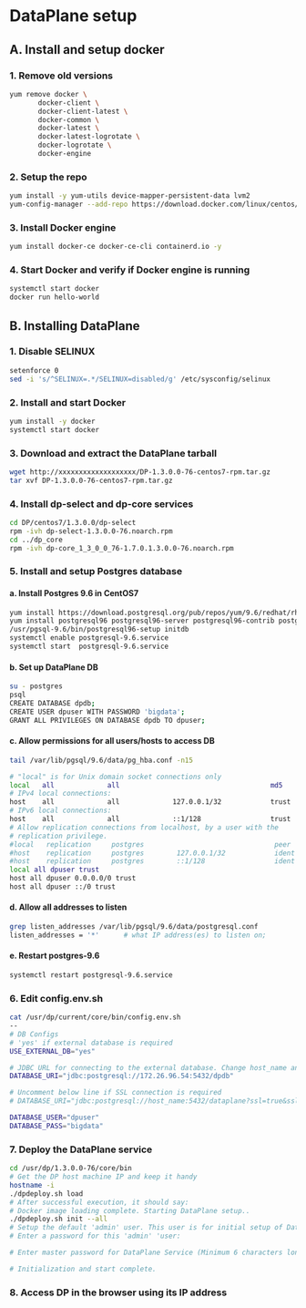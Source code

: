 # DataPlane setup

## A. Install and setup docker
### 1. Remove old versions
```bash
yum remove docker \
       docker-client \
       docker-client-latest \
       docker-common \
       docker-latest \
       docker-latest-logrotate \
       docker-logrotate \
       docker-engine
```
### 2. Setup the repo
```bash
yum install -y yum-utils device-mapper-persistent-data lvm2
yum-config-manager --add-repo https://download.docker.com/linux/centos/docker-ce.repo
```
### 3. Install Docker engine
```bash
yum install docker-ce docker-ce-cli containerd.io -y
```
### 4. Start Docker and verify if Docker engine is running
```bash
systemctl start docker
docker run hello-world
```

## B. Installing DataPlane

### 1. Disable SELINUX
```bash
setenforce 0
sed -i 's/^SELINUX=.*/SELINUX=disabled/g' /etc/sysconfig/selinux
```

### 2. Install and start Docker
```bash
yum install -y docker
systemctl start docker
```

### 3. Download and extract the DataPlane tarball
```bash
wget http://xxxxxxxxxxxxxxxxxxx/DP-1.3.0.0-76-centos7-rpm.tar.gz
tar xvf DP-1.3.0.0-76-centos7-rpm.tar.gz
```

### 4. Install dp-select and dp-core services
```bash
cd DP/centos7/1.3.0.0/dp-select
rpm -ivh dp-select-1.3.0.0-76.noarch.rpm
cd ../dp_core
rpm -ivh dp-core_1_3_0_0_76-1.7.0.1.3.0.0-76.noarch.rpm
```
### 5. Install and setup Postgres database
#### a. Install Postgres 9.6 in CentOS7
```bash
yum install https://download.postgresql.org/pub/repos/yum/9.6/redhat/rhel-7-x86_64/pgdg-redhat-repo-latest.noarch.rpm -y
yum install postgresql96 postgresql96-server postgresql96-contrib postgresql96-libs -y
/usr/pgsql-9.6/bin/postgresql96-setup initdb
systemctl enable postgresql-9.6.service
systemctl start  postgresql-9.6.service
```
#### b. Set up DataPlane DB
```bash
su - postgres
psql
CREATE DATABASE dpdb;
CREATE USER dpuser WITH PASSWORD 'bigdata';
GRANT ALL PRIVILEGES ON DATABASE dpdb TO dpuser;
```
#### c. Allow permissions for all users/hosts to access DB
```bash
tail /var/lib/pgsql/9.6/data/pg_hba.conf -n15

# "local" is for Unix domain socket connections only
local   all             all                                     md5
# IPv4 local connections:
host    all             all             127.0.0.1/32            trust
# IPv6 local connections:
host    all             all             ::1/128                 trust
# Allow replication connections from localhost, by a user with the
# replication privilege.
#local   replication     postgres                                peer
#host    replication     postgres        127.0.0.1/32            ident
#host    replication     postgres        ::1/128                 ident
local all dpuser trust
host all dpuser 0.0.0.0/0 trust
host all dpuser ::/0 trust
```
#### d. Allow all addresses to listen
```bash
grep listen_addresses /var/lib/pgsql/9.6/data/postgresql.conf
listen_addresses = '*'		# what IP address(es) to listen on;
```
#### e. Restart postgres-9.6
```bash
systemctl restart postgresql-9.6.service
```

### 6. Edit config.env.sh
```bash
cat /usr/dp/current/core/bin/config.env.sh
--
# DB Configs
# 'yes' if external database is required
USE_EXTERNAL_DB="yes"

# JDBC URL for connecting to the external database. Change host_name and port and database name as required. Uncomment when 'USE_EXTERNAL_DB' is set to 'yes'.
DATABASE_URI="jdbc:postgresql://172.26.96.54:5432/dpdb"

# Uncomment below line if SSL connection is required
# DATABASE_URI="jdbc:postgresql://host_name:5432/dataplane?ssl=true&sslfactory=org.postgresql.ssl.NonValidatingFactory"

DATABASE_USER="dpuser"
DATABASE_PASS="bigdata"
```

### 7. Deploy the DataPlane service
```bash
cd /usr/dp/1.3.0.0-76/core/bin
# Get the DP host machine IP and keep it handy
hostname -i
./dpdeploy.sh load
# After successful execution, it should say:
# Docker image loading complete. Starting DataPlane setup..
./dpdeploy.sh init --all
# Setup the default 'admin' user. This user is for initial setup of DataPlane, including configuration of LDAP and adding additional DPS Admins.
# Enter a password for this 'admin' 'user:

# Enter master password for DataPlane Service (Minimum 6 characters long):

# Initialization and start complete.
```

### 8. Access DP in the browser using its IP address
